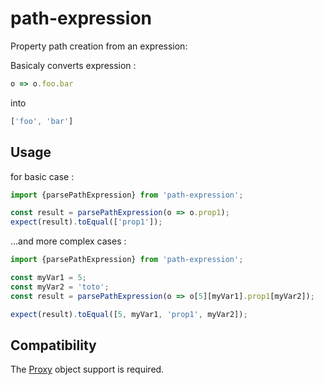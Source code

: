 # path-expression
Property path creation from an expression:

Basicaly converts expression : 
```typescript
o => o.foo.bar
``` 
into 
```typescript
['foo', 'bar']
```

## Usage
for basic case :
```typescript
import {parsePathExpression} from 'path-expression';

const result = parsePathExpression(o => o.prop1);
expect(result).toEqual(['prop1']);
```

...and more complex cases :
```typescript
import {parsePathExpression} from 'path-expression';

const myVar1 = 5;
const myVar2 = 'toto';
const result = parsePathExpression(o => o[5][myVar1].prop1[myVar2]);

expect(result).toEqual([5, myVar1, 'prop1', myVar2]);
```

## Compatibility
The [Proxy](https://developer.mozilla.org/en-US/docs/Web/JavaScript/Reference/Global_Objects/Proxy) object support is required.
